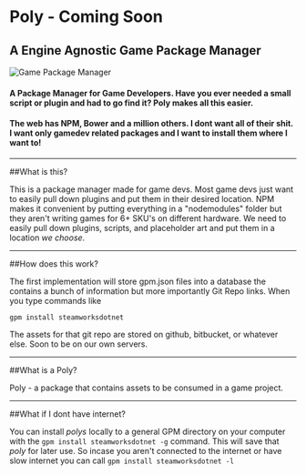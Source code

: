 # Poly - Coming Soon
## A Engine Agnostic Game Package Manager

![Game Package Manager](http://i.imgur.com/dU0w44o.png)

#### A Package Manager for Game Developers. Have you ever needed a small script or plugin and had to go find it? Poly makes all this easier.
#### The web has NPM, Bower and a million others. I dont want all of their shit. I want only gamedev related packages and I want to install them where I want to!

---

##What is this? 

This is a package manager made for game devs. Most game devs just want to easily pull down plugins and put them in their desired location. NPM makes it convenient by putting everything in a "nodemodules" folder but they aren't writing games for 6+ SKU's on different hardware. We need to easily pull down plugins, scripts, and placeholder art and put them in a location *we choose*.

---

##How does this work?

The first implementation will store gpm.json files into a database the contains a bunch of information but more importantly Git Repo links. When you type commands like 

```
gpm install steamworksdotnet
```

The assets for that git repo are stored on github, bitbucket, or whatever else. Soon to be on our own servers. 

---

##What is a Poly?

Poly - a package that contains assets to be consumed in a game project.

---

##What if I dont have internet?

You can install *polys* locally to a general GPM directory on your computer with the ```gpm install steamworksdotnet -g``` command. This will save that *poly* for later use. So incase you aren't connected to the internet or have slow internet you can call ```gpm install steamworksdotnet -l```


